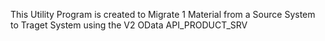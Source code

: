 This Utility Program is created to Migrate 1 Material from a Source System to Traget System using the V2 OData API_PRODUCT_SRV
